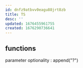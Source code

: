 ```yaml
---
id: dnfz9atbvv0eagu88jrt8zb
title: TS
desc: ''
updated: 1676455961755
created: 1676290736641
---
```

## functions
parameter optionality : append("?")
